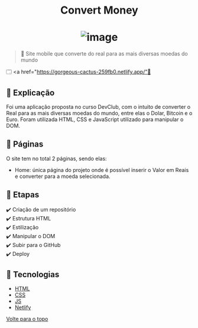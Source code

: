 <h1 align="center" id="top"> Convert Money </h1>
<h1 align=center> 
<img src="https://github.com/brunowzz/convertMoney/blob/master/assets/img/convert-money.png?raw=true" alt="image">
</h1>

> 🔎 Site mobile que converte do real para as mais diversas moedas do mundo

🗔 <a href="https://gorgeous-cactus-259fb0.netlify.app/"🎉 </a><br>

## :page_facing_up: Explicação

Foi uma aplicação proposta no curso DevClub, com o intuito de converter o Real para as mais diversas moedas do mundo, entre elas o Dolar, Bitcoin e o Euro.
Foram utilizada HTML, CSS e JavaScript utilizado para manipular o DOM.


## 📁 Páginas

O site tem no total 2 páginas, sendo elas:
<ul>
  <li> Home: única página do projeto onde é possível inserir o Valor em Reais e converter para a moeda selecionada.  </li> 
</ul>  

## 🎯 Etapas ##

:heavy_check_mark: Criação de um repositório <br>
:heavy_check_mark: Estrutura HTML <br>
:heavy_check_mark: Estilização <br>
:heavy_check_mark: Manipular o DOM <br>
:heavy_check_mark: Subir para o GitHub <br>
:heavy_check_mark: Deploy <br>

## 🚀 Tecnologias ##

- [HTML](https://www.w3schools.com/TAgs/default.asp)
- [CSS](https://www.w3schools.com/css/default.asp)
- [JS](https://www.w3schools.com/js/default.asp)
- [Netlify](https://www.netlify.com/)


<a href="#top">Volte para o topo</a>
